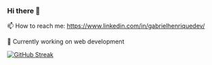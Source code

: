 ### Hi there 👋

📫 How to reach me: https://www.linkedin.com/in/gabrielhenriquedev/

🔭 Currently working on web development

[![GitHub Streak](https://streak-stats.demolab.com?user=gabrielhsdev)](https://git.io/streak-stats)
